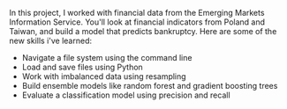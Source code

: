 In this project, I worked with financial data from the Emerging Markets Information Service. You'll look at financial indicators from Poland and Taiwan, and build a model that predicts bankruptcy.
Here are some of the new skills i've learned:
* Navigate a file system using the command line
* Load and save files using Python
* Work with imbalanced data using resampling
* Build ensemble models like random forest and gradient boosting trees
* Evaluate a classification model using precision and recall
